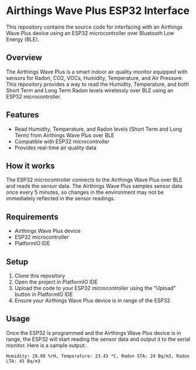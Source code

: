 # Airthings Wave Plus ESP32 Interface

This repository contains the source code for interfacing with an Airthings Wave Plus device using an ESP32 microcontroller over Bluetooth Low Energy (BLE).

## Overview

The Airthings Wave Plus is a smart indoor air quality monitor equipped with sensors for Radon, CO2, VOCs, Humidity, Temperature, and Air Pressure. This repository provides a way to read the Humidity, Temperature, and both Short Term and Long Term Radon levels wirelessly over BLE using an ESP32 microcontroller.

## Features

- Read Humidity, Temperature, and Radon levels (Short Term and Long Term) from Airthings Wave Plus over BLE
- Compatible with ESP32 microcontroller
- Provides real-time air quality data

## How it works

The ESP32 microcontroller connects to the Airthings Wave Plus over BLE and reads the sensor data. The Airthings Wave Plus samples sensor data once every 5 minutes, so changes in the environment may not be immediately reflected in the sensor readings.

## Requirements

- Airthings Wave Plus device
- ESP32 microcontroller
- PlatformIO IDE

## Setup

1. Clone this repository
2. Open the project in PlatformIO IDE
3. Upload the code to your ESP32 microcontroller using the "Upload" button in PlatformIO IDE
4. Ensure your Airthings Wave Plus device is in range of the ESP32

## Usage

Once the ESP32 is programmed and the Airthings Wave Plus device is in range, the ESP32 will start reading the sensor data and output it to the serial monitor. Here is a sample output:

```
Humidity: 28.00 %rH, Temperature: 23.43 *C, Radon STA: 24 Bq/m3, Radon LTA: 45 Bq/m3
```
